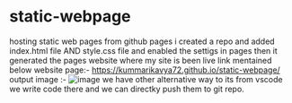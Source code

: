 # static-webpage
hosting static web pages from github pages
i created a repo and added index.html file AND style.css file and enabled the settigs in pages then it generated the pages website where my site is been live 
link mentained below
 website page:-  https://kummarikavya72.github.io/static-webpage/    
  output image :- ![image](https://github.com/user-attachments/assets/ce3f4c29-fb9b-4c46-848f-d47d028784b2)
we have other alternative way to its from vscode we write code there and we can directky push them to git repo.
